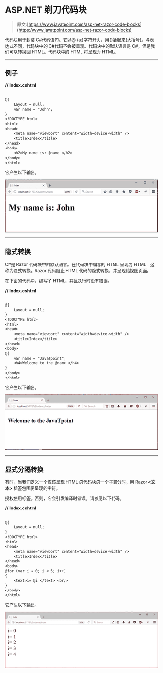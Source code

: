 # ASP.NET 剃刀代码块

> 原文:[https://www.javatpoint.com/asp-net-razor-code-blocks](https://www.javatpoint.com/asp-net-razor-code-blocks)

代码块用于封装 C#代码语句。它以@ (at)字符开头，用{}括起来(大括号)。与表达式不同，代码块中的 C#代码不会被呈现。代码块中的默认语言是 C#，但是我们可以转换回 HTML。代码块中的 HTML 将呈现为 HTML。

* * *

## 例子

**// Index.cshtml**

```

@{
    Layout = null;
    var name = "John";
}
<!DOCTYPE html>
<html>
<head>
    <meta name="viewport" content="width=device-width" />
    <title>Index</title>
</head>
<body>
    <h2>My name is: @name </h2>
</body>
</html>

```

它产生以下输出。

![ASP Razor code blocks 1](img/1754e6d4a0675544c1e1813802676895.png)

* * *

## 隐式转换

C#是 Razor 代码块中的默认语言。在代码块中编写的 HTML 呈现为 HTML，这称为隐式转换。Razor 代码阻止 HTML 代码的隐式转换，并呈现给视图页面。

在下面的代码中，编写了 HTML，并且执行时没有错误。

**// Index.cshtml**

```

@{
    Layout = null;
}
<!DOCTYPE html>
<html>
<head>
    <meta name="viewport" content="width=device-width" />
    <title>Index</title>
</head>
<body>
@{
    var name = "JavaTpoint";
    <h4>Welcome to the @name </h4>
}
</body>
</html>

```

它产生以下输出。

![ASP Razor code blocks 2](img/e6ea139084f1b928a62ebd0c61866e88.png)

* * *

## 显式分隔转换

有时，当我们定义一个应该呈现 HTML 的代码块的一个子部分时，用 Razor **<文本>** 标签包围要呈现的字符。

授权使用<text>标签。否则，它会引发编译时错误。请参见以下代码。</text>

**// Index.cshtml**

```

@{
    Layout = null;
}
<!DOCTYPE html>
<html>
<head>
    <meta name="viewport" content="width=device-width" />
    <title>Index</title>
</head>
<body>
@for (var i = 0; i < 5; i++)
{
    <text>i= @i </text> <br/>
}
</body>
</html>

```

它产生以下输出。

![ASP Razor code blocks 3](img/f090fda4857fe77058769ce53b016df7.png)